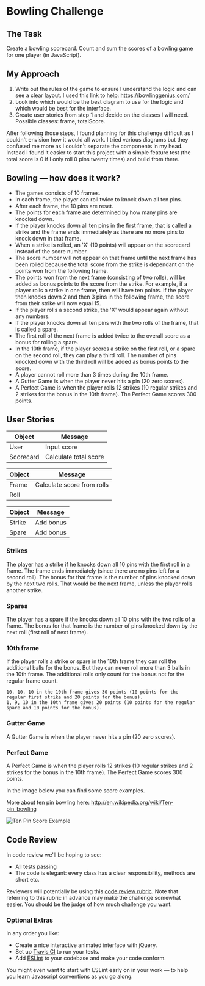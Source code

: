 
Bowling Challenge
=================

## The Task

Create a bowling scorecard. Count and sum the scores of a bowling game for one player (in JavaScript).

## My Approach

1. Write out the rules of the game to ensure I understand the logic and can see a clear layout. I used this link to help: https://bowlinggenius.com/
2. Look into which would be the best diagram to use for the logic and which would be best for the interface.
3. Create user stories from step 1 and decide on the classes I will need. Possible classes: frame, totalScore.

After following those steps, I found planning for this challenge difficult as I couldn't envision how it would all work. I tried various diagrams but they confused me more as I couldn't separate the components in my head. Instead I found it easier to start this project with a simple feature test (the total score is 0 if I only roll 0 pins twenty times) and build from there.

## Bowling — how does it work?

* The games consists of 10 frames.
* In each frame, the player can roll twice to knock down all ten pins.  
* After each frame, the 10 pins are reset.
* The points for each frame are determined by how many pins are knocked down.
* If the player knocks down all ten pins in the first frame, that is called a strike and the frame ends immediately as there are no more pins to knock down in that frame.
* When a strike is rolled, an 'X' (10 points) will appear on the scorecard instead of the score number.
* The score number will not appear on that frame until the next frame has been rolled because the total score from the strike is dependant on the points won from the following frame.
* The points won from the next frame (consisting of two rolls), will be added as bonus points to the score from the strike. For example, if a player rolls a strike in one frame, then will have ten points. If the player then knocks down 2 and then 3 pins in the following frame, the score from their strike will now equal 15.
* If the player rolls a second strike, the 'X' would appear again without any numbers.
* If the player knocks down all ten pins with the two rolls of the frame, that is called a spare.
* The first roll of the next frame is added twice to the overall score as a bonus for rolling a spare.
* In the 10th frame, if the player scores a strike on the first roll, or a spare on the second roll, they can play a third roll. The number of pins knocked down with the third roll will be added as bonus points to the score.
* A player cannot roll more than 3 times during the 10th frame.  
* A Gutter Game is when the player never hits a pin (20 zero scores).
* A Perfect Game is when the player rolls 12 strikes (10 regular strikes and 2 strikes for the bonus in the 10th frame). The Perfect Game scores 300 points.

## User Stories


Object | Message
-|-
User | Input score
Scorecard | Calculate total score

Object | Message
-|-
Frame | Calculate score from rolls
Roll |

Object | Message
-|-
Strike | Add bonus
Spare | Add bonus

### Strikes

The player has a strike if he knocks down all 10 pins with the first roll in a frame. The frame ends immediately (since there are no pins left for a second roll). The bonus for that frame is the number of pins knocked down by the next two rolls. That would be the next frame, unless the player rolls another strike.

### Spares

The player has a spare if the knocks down all 10 pins with the two rolls of a frame. The bonus for that frame is the number of pins knocked down by the next roll (first roll of next frame).

### 10th frame

If the player rolls a strike or spare in the 10th frame they can roll the additional balls for the bonus. But they can never roll more than 3 balls in the 10th frame. The additional rolls only count for the bonus not for the regular frame count.

    10, 10, 10 in the 10th frame gives 30 points (10 points for the regular first strike and 20 points for the bonus).
    1, 9, 10 in the 10th frame gives 20 points (10 points for the regular spare and 10 points for the bonus).

### Gutter Game

A Gutter Game is when the player never hits a pin (20 zero scores).

### Perfect Game

A Perfect Game is when the player rolls 12 strikes (10 regular strikes and 2 strikes for the bonus in the 10th frame). The Perfect Game scores 300 points.

In the image below you can find some score examples.

More about ten pin bowling here: http://en.wikipedia.org/wiki/Ten-pin_bowling

![Ten Pin Score Example](images/example_ten_pin_scoring.png)

## Code Review

In code review we'll be hoping to see:

* All tests passing
* The code is elegant: every class has a clear responsibility, methods are short etc.

Reviewers will potentially be using this [code review rubric](docs/review.md).  Note that referring to this rubric in advance may make the challenge somewhat easier.  You should be the judge of how much challenge you want.



### Optional Extras

In any order you like:

* Create a nice interactive animated interface with jQuery.
* Set up [Travis CI](https://travis-ci.org) to run your tests.
* Add [ESLint](http://eslint.org/) to your codebase and make your code conform.

You might even want to start with ESLint early on in your work — to help you
learn Javascript conventions as you go along.
